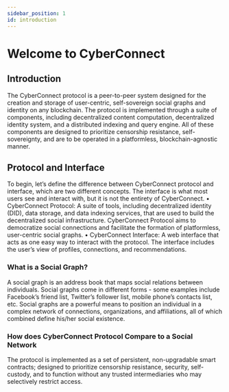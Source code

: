 ```yaml
---
sidebar_position: 1
id: introduction
---
```


# Welcome to CyberConnect

## Introduction

The CyberConnect protocol is a peer-to-peer system designed for the creation and storage of user-centric, self-sovereign social graphs and identity on any blockchain. The protocol is implemented through a suite of components, including decentralized content computation, decentralized identity system, and a distributed indexing and query engine. All of these components are designed to prioritize censorship resistance, self-sovereignty, and are to be operated in a platformless, blockchain-agnostic manner. 

## Protocol and Interface
To begin, let’s define the difference between CyberConnect protocol and interface, which are two different concepts. The interface is what most users see and interact with, but it is not the entirety of CyberConnect. 
•	CyberConnect Protocol: A suite of tools, including decentralized identity (DID), data storage, and data indexing services, that are used to build the decentralized social infrastructure. CyberConnect Protocol aims to democratize social connections and facilitate the formation of platformless, user-centric social graphs.
•	CyberConnect Interface: A web interface that acts as one easy way to interact with the protocol. The interface includes the user’s view of profiles, connections, and recommendations. 

### What is a **Social Graph**?

A social graph is an address book that maps social relations between individuals. 
Social graphs come in different forms - some examples include Facebook’s friend list, Twitter’s follower list, mobile phone’s contacts list, etc. Social graphs are a powerful means to position an individual in a complex network of connections, organizations, and affiliations, all of which combined define his/her social existence. 


### How does CyberConnect Protocol Compare to a Social Network
 
The protocol is implemented as a set of persistent, non-upgradable smart contracts; designed to prioritize censorship resistance, security, self-custody, and to function without any trusted intermediaries who may selectively restrict access.
